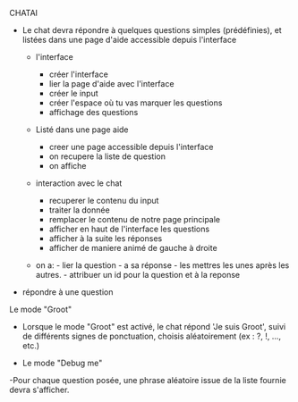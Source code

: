 CHATAI

- Le chat devra répondre à quelques questions simples (prédéfinies), et listées dans une page d'aide accessible depuis l'interface



  - l'interface

    - créer l'interface
    - lier la page d'aide avec l'interface
    - créer le input
    - créer l'espace où tu vas marquer les questions
    - affichage des questions



  - Listé dans une page aide

    - creer une page accessible depuis l'interface
    - on recupere la liste de question
    - on affiche



  - interaction avec le chat

    - recuperer le contenu du input
    - traiter la donnée
    - remplacer le contenu de notre page principale
    - afficher en haut de l'interface les questions 
    - afficher à la suite les réponses
    - afficher de maniere animé de gauche à droite


  - on a:
          - lier la question 
          - a sa réponse 
          - les mettres les unes après les autres.
          - attribuer un id pour la question et à la reponse

- répondre à une question




Le mode "Groot"

- Lorsque le mode "Groot" est activé, le chat répond 'Je suis Groot', suivi de différents signes de ponctuation, choisis aléatoirement (ex : ?, !, ..., etc.)




- Le mode "Debug me"

 -Pour chaque question posée, une phrase aléatoire issue de la liste fournie devra s'afficher.